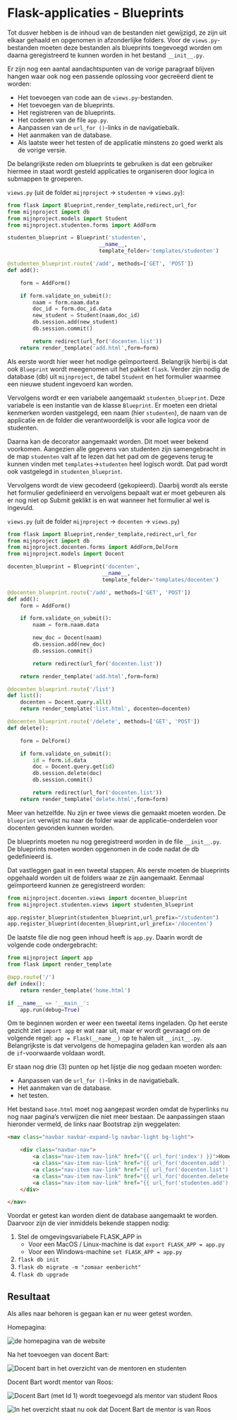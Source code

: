 # Flask-applicaties - Blueprints

Tot dusver hebben is de inhoud van de bestanden niet gewijzigd, ze zijn uit elkaar gehaald en opgenomen in afzonderlijke folders. Voor de `views.py`-bestanden moeten deze bestanden als blueprints toegevoegd worden om daarna geregistreerd te kunnen worden in het bestand  `__init__.py`.

Er zijn nog een aantal aandachtspunten van de vorige paragraaf blijven hangen waar ook nog een passende oplossing voor gecreëerd dient te worden:

- Het toevoegen van code aan de `views.py`-bestanden.
- Het toevoegen van de blueprints.
- Het registreren van de blueprints.
- Het coderen van de file `app.py`.
- Aanpassen van de `url_for ()`-links in de navigatiebalk.
- Het aanmaken van de database.
- Als laatste weer het testen of de applicatie minstens zo goed werkt als de vorige versie.

De belangrijkste reden om blueprints te gebruiken is dat een gebruiker hiermee in staat wordt gesteld applicaties te organiseren door logica in submappen te groeperen.

`views.py` (uit de folder `mijnproject` -> `studenten` -> `views.py`):

```python hl_lines="1 6-8"
from flask import Blueprint,render_template,redirect,url_for
from mijnproject import db
from mijnproject.models import Student
from mijnproject.studenten.forms import AddForm

studenten_blueprint = Blueprint('studenten',
                             __name__,
                             template_folder='templates/studenten')

@studenten_blueprint.route('/add', methods=['GET', 'POST'])
def add():

    form = AddForm()

    if form.validate_on_submit():
        naam = form.naam.data
        doc_id = form.doc_id.data
        new_student = Student(naam,doc_id)
        db.session.add(new_student)
        db.session.commit()

        return redirect(url_for('docenten.list'))
    return render_template('add.html',form=form)
```

Als eerste wordt hier weer het nodige geïmporteerd. Belangrijk hierbij is dat ook `Blueprint` wordt meegenomen uit het pakket `flask`. Verder zijn nodig de database (db) uit `mijnproject`, de tabel `Student` en het formulier waarmee een nieuwe student ingevoerd kan worden. 

Vervolgens wordt er een variabele aangemaakt `studenten_blueprint`. Deze variabele is een instantie van de klasse `Blueprint`. Er moeten een drietal kenmerken worden vastgelegd, een naam (hier `studenten`), de naam van de applicatie en de folder die verantwoordelijk is voor alle logica voor de studenten. 

Daarna kan de decorator aangemaakt worden. Dit moet weer bekend voorkomen. Aangezien alle gegevens van studenten zijn samengebracht in de map `studenten` valt af te lezen dat het pad om de gegevens terug te kunnen vinden met `templates`->`studenten` heel logisch wordt. Dat pad wordt ook vastgelegd in `studenten_blueprint`.

Vervolgens wordt de view gecodeerd (gekopieerd). Daarbij wordt als eerste het formulier gedefinieerd en vervolgens bepaalt wat er moet gebeuren als er nog niet op Submit geklikt is en wat wanneer het formulier al wel is ingevuld.

`views.py` (uit de folder `mijnproject` -> `docenten` -> `views.py`)

```python
from flask import Blueprint,render_template,redirect,url_for
from mijnproject import db
from mijnproject.docenten.forms import AddForm,DelForm
from mijnproject.models import Docent

docenten_blueprint = Blueprint('docenten',
                              __name__,
                              template_folder='templates/docenten')

@docenten_blueprint.route('/add', methods=['GET', 'POST'])
def add():
    form = AddForm()

    if form.validate_on_submit():
        naam = form.naam.data

        new_doc = Docent(naam)
        db.session.add(new_doc)
        db.session.commit()

        return redirect(url_for('docenten.list'))

    return render_template('add.html',form=form)

@docenten_blueprint.route('/list')
def list():
    docenten = Docent.query.all()
    return render_template('list.html', docenten=docenten)

@docenten_blueprint.route('/delete', methods=['GET', 'POST'])
def delete():

    form = DelForm()

    if form.validate_on_submit():
        id = form.id.data
        doc = Docent.query.get(id)
        db.session.delete(doc)
        db.session.commit()

        return redirect(url_for('docenten.list'))
    return render_template('delete.html',form=form)
```

Meer van hetzelfde. Nu zijn er twee views die gemaakt moeten worden. De `blueprint` verwijst nu naar de folder waar de applicatie-onderdelen voor docenten gevonden kunnen worden.

De blueprints moeten nu nog geregistreerd worden in de file `__init__.py`. De blueprints moeten worden opgenomen in de code nadat de db gedefinieerd is.

Dat vastleggen gaat in een tweetal stappen. Als eerste moeten de blueprints opgehaald worden uit de folders waar ze zijn aangemaakt. Eenmaal geïmporteerd kunnen ze geregistreerd worden:

```python
from mijnproject.docenten.views import docenten_blueprint
from mijnproject.studenten.views import studenten_blueprint

app.register_blueprint(studenten_blueprint,url_prefix="/studenten")
app.register_blueprint(docenten_blueprint,url_prefix='/docenten')
```

De laatste file die nog geen inhoud heeft is `app.py`. Daarin wordt de volgende code ondergebracht:

```python
from mijnproject import app
from flask import render_template

@app.route('/')
def index():
    return render_template('home.html')

if __name__ == '__main__':
    app.run(debug=True)
```

Om te beginnen worden er weer een tweetal items ingeladen. Op het eerste gezicht ziet `import app` er wat raar uit, maar er wordt gevraagd om de volgende regel: `app = Flask(__name__)` op te halen uit `__init__.py`. 
Belangrijkste is dat vervolgens de homepagina geladen kan worden als aan de `if`-voorwaarde voldaan wordt.

Er staan nog drie (3) punten op het lijstje die nog gedaan moeten worden:
- Aanpassen van de `url_for ()`-links in de navigatiebalk.
- Het aanmaken van de database.
- het testen.

Het bestand `base.html` moet nog aangepast worden omdat de hyperlinks nu nog naar pagina’s verwijzen die niet meer bestaan. De aanpassingen staan hieronder vermeld, de links naar Bootstrap zijn weggelaten:

```html
<nav class="navbar navbar-expand-lg navbar-light bg-light">

    <div class="navbar-nav">
        <a class="nav-item nav-link" href="{{ url_for('index') }}">Home</a>
        <a class="nav-item nav-link" href="{{ url_for('docenten.add') }}">Voeg docent toe</a>
        <a class="nav-item nav-link" href="{{ url_for('docenten.list') }}"> Toon mentoren</a>
        <a class="nav-item nav-link" href="{{ url_for('docenten.delete') }}">Verwijder docent</a>
        <a class="nav-item nav-link" href="{{ url_for('studenten.add') }}">Voeg student toe</a>
    </div>

</nav>
```

Voordat er getest kan worden dient de database aangemaakt te worden. Daarvoor zijn de vier inmiddels bekende stappen nodig:

1. Stel de omgevingsvariabele FLASK_APP in
    - Voor een MacOS / Linux-machine is dat `export FLASK_APP = app.py`
    - Voor een Windows-machine `set FLASK_APP = app.py`
2. `flask db init ` 
3. `flask db migrate -m "zomaar eenbericht" ` 
4. `flask db upgrade`

## Resultaat

Als alles naar behoren is gegaan kan er nu weer getest worden. 

Homepagina:

![de homepagina van de website](imgs/homepagina.png)

Na het toevoegen van docent Bart:

![Docent bart in het overzicht van de mentoren en studenten](imgs/docent-bart.png)

Docent Bart wordt mentor van Roos:

![Docent Bart (met Id 1) wordt toegevoegd als mentor van student Roos](imgs/student-roos.png)

![In het overzicht staat nu ook dat Docent Bart de mentor is van Roos](imgs/bart-mentor-roos.png)

